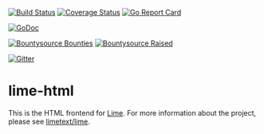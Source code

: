 [![Build Status](https://travis-ci.org/limetext/lime-html.svg?branch=master)](https://travis-ci.org/limetext/lime-html)
[![Coverage Status](https://img.shields.io/coveralls/limetext/lime-html.svg?branch=master)](https://coveralls.io/r/limetext/lime-html?branch=master)
[![Go Report Card](http://goreportcard.com/badge/limetext/lime-html)](http://goreportcard.com/report/limetext/lime-html)

[![GoDoc](https://godoc.org/github.com/limetext/lime-html?status.svg)](https://godoc.org/github.com/limetext/lime-html)

[![Bountysource Bounties](https://www.bountysource.com/badge/team?team_id=8742&style=bounties_received)](https://www.bountysource.com/teams/limetext/issues?utm_source=limetext&utm_medium=shield&utm_campaign=bounties_received)
[![Bountysource Raised](https://www.bountysource.com/badge/team?team_id=8742&style=raised)](https://www.bountysource.com/teams/limetext?utm_source=limetext&utm_medium=shield&utm_campaign=raised)

[![Gitter](https://badges.gitter.im/Join%20Chat.svg)](https://gitter.im/limetext/lime)


# lime-html

This is the HTML frontend for [Lime](http://limetext.org/). For more information about the project, please see [limetext/lime](https://github.com/limetext/lime).
